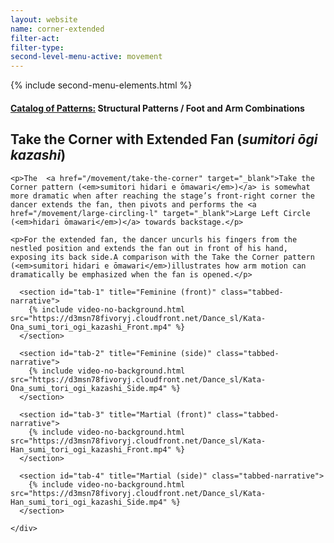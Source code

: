 ```yaml
---
layout: website
name: corner-extended
filter-act:
filter-type:
second-level-menu-active: movement
---
```

{% include second-menu-elements.html %}

<main class="page-content">
  <div class="text-container">
    <h4><a href="/movement/">Catalog of Patterns:</a> Structural Patterns / Foot and Arm Combinations</h4>
    <h2>Take the Corner with Extended Fan (<em>sumitori ōgi kazashi</em>)</h2>

    <p>The  <a href="/movement/take-the-corner" target="_blank">Take the Corner pattern (<em>sumitori hidari e ōmawari</em>)</a> is somewhat more dramatic when after reaching the stage’s front-right corner the dancer extends the fan, then pivots and performs the <a href="/movement/large-circling-l" target="_blank">Large Left Circle (<em>hidari ōmawari</em>)</a> towards backstage.</p>

    <p>For the extended fan, the dancer uncurls his fingers from the nestled position and extends the fan out in front of his hand, exposing its back side.A comparison with the Take the Corner pattern (<em>sumitori hidari e ōmawari</em>)illustrates how arm motion can dramatically be emphasized when the fan is opened.</p>

  </div>


<div class="tabs-container">
  <div class="tabs-container__links">
    <div class="wrapper">
      <div id="tabs"></div>
    </div>
  </div>
  <div class="tabs-container__content">
    <div class="wrapper">

      <section id="tab-1" title="Feminine (front)" class="tabbed-narrative">
        {% include video-no-background.html src="https://d3msn78fivoryj.cloudfront.net/Dance_sl/Kata-Ona_sumi_tori_ogi_kazashi_Front.mp4" %}
      </section>

      <section id="tab-2" title="Feminine (side)" class="tabbed-narrative">
        {% include video-no-background.html src="https://d3msn78fivoryj.cloudfront.net/Dance_sl/Kata-Ona_sumi_tori_ogi_kazashi_Side.mp4" %}
      </section>

      <section id="tab-3" title="Martial (front)" class="tabbed-narrative">
        {% include video-no-background.html src="https://d3msn78fivoryj.cloudfront.net/Dance_sl/Kata-Han_sumi_tori_ogi_kazashi_Front.mp4" %}
      </section>

      <section id="tab-4" title="Martial (side)" class="tabbed-narrative">
        {% include video-no-background.html src="https://d3msn78fivoryj.cloudfront.net/Dance_sl/Kata-Han_sumi_tori_ogi_kazashi_Side.mp4" %}
      </section>

    </div>
  </div>
</div>
</main>
